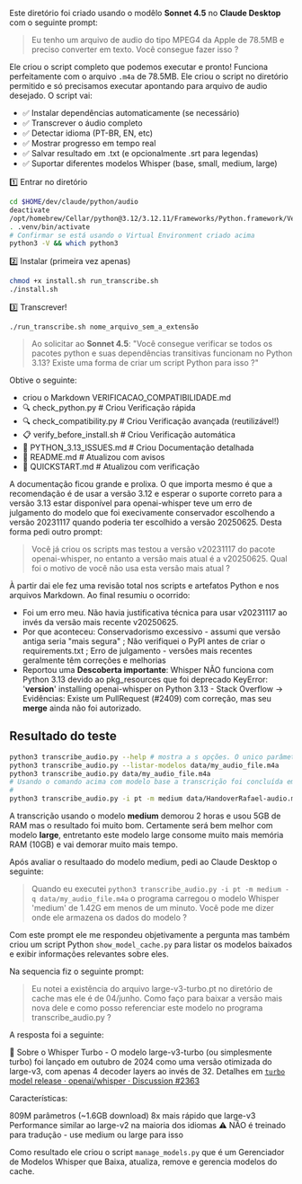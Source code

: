 Este diretório foi criado usando o modêlo **Sonnet 4.5** no **Claude Desktop** com o seguinte prompt:

> Eu tenho um arquivo de audio do tipo MPEG4 da Apple de 78.5MB e preciso converter em texto. Você consegue fazer isso ?

Ele criou o script completo que podemos executar e pronto! Funciona perfeitamente com o arquivo `.m4a` de 78.5MB.
Ele criou o script no diretório permitido e só precisamos executar apontando para arquivo de audio desejado.
O script vai:

- ✅ Instalar dependências automaticamente (se necessário)
- ✅ Transcrever o áudio completo
- ✅ Detectar idioma (PT-BR, EN, etc)
- ✅ Mostrar progresso em tempo real
- ✅ Salvar resultado em .txt (e opcionalmente .srt para legendas)
- ✅ Suportar diferentes modelos Whisper (base, small, medium, large)

1️⃣ Entrar no diretório

```bash
cd $HOME/dev/claude/python/audio
deactivate
/opt/homebrew/Cellar/python@3.12/3.12.11/Frameworks/Python.framework/Versions/3.12/bin/python3.12 -m venv .venv
. .venv/bin/activate
# Confirmar se está usando o Virtual Environment criado acima
python3 -V && which python3
```

2️⃣ Instalar (primeira vez apenas)

```bash
chmod +x install.sh run_transcribe.sh
./install.sh
```

3️⃣ Transcrever!

`./run_transcribe.sh nome_arquivo_sem_a_extensão`

> Ao solicitar ao **Sonnet 4.5**: "Você consegue verificar se todos os pacotes python e suas dependências transitivas funcionam no Python 3.13? Existe uma forma de criar um script Python para isso ?"

Obtive o seguinte:

- criou o Markdown VERIFICACAO_COMPATIBILIDADE.md
- 🔍 check_python.py # Criou Verificação rápida
- 🔍 check_compatibility.py # Criou Verificação avançada (reutilizável!)
- 📋 verify_before_install.sh # Criou Verificação automática
- 📘 PYTHON_3.13_ISSUES.md # Criou Documentação detalhada
- 📘 README.md # Atualizou com avisos
- 📘 QUICKSTART.md # Atualizou com verificação

A documentação ficou grande e prolixa. O que importa mesmo é que a recomendação é de usar a versão 3.12 e esperar o suporte correto para a versão 3.13 estar disponível para openai-whisper teve um erro de julgamento do modelo que foi execivamente conservador escolhendo a versão 20231117 quando poderia ter escolhido a versão 20250625.
Desta forma pedi outro prompt:

> Você já criou os scripts mas testou a versão v20231117 do pacote openai-whisper, no entanto a versão mais atual é a v20250625. Qual foi o motivo de você não usa esta versão mais atual ?

À partir dai ele fez uma revisão total nos scripts e artefatos Python e nos arquivos Markdown. Ao final resumiu o ocorrido:

- Foi um erro meu. Não havia justificativa técnica para usar v20231117 ao invés da versão mais recente v20250625.
- Por que aconteceu: Conservadorismo excessivo - assumi que versão antiga seria "mais segura" ; Não verifiquei o PyPI antes de criar o requirements.txt ; Erro de julgamento - versões mais recentes geralmente têm correções e melhorias
- Reportou uma **Descoberta importante**: Whisper NÃO funciona com Python 3.13 devido ao pkg_resources que foi deprecado KeyError: '**version**' installing openai-whisper on Python 3.13 - Stack Overflow -> Evidências: Existe um PullRequest (#2409) com correção, mas seu **merge** ainda não foi autorizado.

## Resultado do teste

```bash
python3 transcribe_audio.py --help # mostra a s opções. O unico parâmetro obrigatório é o nome do arquivo de audio.
python3 transcribe_audio.py --listar-modelos data/my_audio_file.m4a
python3 transcribe_audio.py data/my_audio_file.m4a
# Usando o comando acima com modelo base a transcrição foi concluída em 00:05:14 entretanto ficou com baixa qualidade
#
python3 transcribe_audio.py -i pt -m medium data/HandoverRafael-audio.m4a
```

A transcrição usando o modelo **medium** demorou 2 horas e usou 5GB de RAM mas o resultado foi muito bom. Certamente será bem melhor com modelo **large**, entretanto este modelo large consome muito mais memória RAM (10GB) e vai demorar muito mais tempo.

Após avaliar o resultaado do modelo medium, pedi ao Claude Desktop o seguinte:

> Quando eu executei `python3 transcribe_audio.py -i pt -m medium -q data/my_audio_file.m4a` o programa carregou o modelo Whisper 'medium' de 1.42G em menos de um minuto. Você pode me dizer onde ele armazena os dados do modelo ?

Com este prompt ele me respondeu objetivamente a pergunta mas também criou um script Python `show_model_cache.py` para listar os modelos baixados e exibir informações relevantes sobre eles.

Na sequencia fiz o seguinte prompt:

> Eu notei a existência do arquivo large-v3-turbo.pt no diretório de cache mas ele é de 04/junho. Como faço para baixar a versão mais nova dele e como posso referenciar este modelo no programa transcribe_audio.py ?

A resposta foi a seguinte:

🚀 Sobre o Whisper Turbo - O modelo large-v3-turbo (ou simplesmente turbo) foi lançado em outubro de 2024 como uma versão otimizada do large-v3, com apenas 4 decoder layers ao invés de 32. Detalhes em [`turbo` model release · openai/whisper · Discussion #2363](https://github.com/openai/whisper/discussions/2363)

Características:

809M parâmetros (~1.6GB download)
8x mais rápido que large-v3
Performance similar ao large-v2 na maioria dos idiomas
⚠️ NÃO é treinado para tradução - use medium ou large para isso

Como resultado ele criou o script `manage_models.py` que é um Gerenciador de Modelos Whisper que Baixa, atualiza, remove e gerencia modelos do cache.
